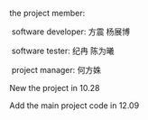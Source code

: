 the project member:

​	software developer: 方震 杨展博

​	software tester: 纪冉 陈为曦

​	project manager: 何方姝

New the project in 10.28

Add the main project code in 12.09

